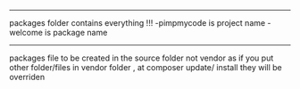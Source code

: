 *** 
packages folder contains everything !!!
-pimpmycode is project name
-welcome is package name


******

packages file to be created in the source folder not vendor as if you put other folder/files in vendor folder , at composer update/ install they will be overriden 
